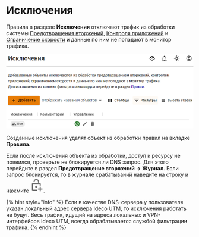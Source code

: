 # Исключения 

Правила в разделе **Исключения** отключают трафик из обработки системы [Предотвращения вторжений](/settings/access-rules/ips/README.md), [Контроля приложений](/settings/access-rules/application-control.md) и [Ограничение скорости](/settings/access-rules/shaper.md) и данные по ним не попадают в монитор трафика.

![](/.gitbook/assets/user-ip-exceptions.png) 

Созданные исключения удалят объект из обработки правил на вкладке **Правила**.

Если после исключения объекта из обработки, доступ к ресурсу не появился, проверьте не блокируется ли DNS запрос. Для этого перейдите в раздел **Предотвращение вторжений -> Журнал**. Если запрос блокируется, то в журнале срабатываний наведите на строку и нажмите ![](/.gitbook/assets/icon-lock.png).

{% hint style="info" %}
Если в качестве DNS-сервера у пользователя указан локальный адрес сервера Ideco UTM, то исключения работать не будут. Весь трафик, идущий на адреса локальных и VPN-интерфейсов Ideco UTM, всегда обрабатывается службой фильтрации трафика.
{% endhint %}